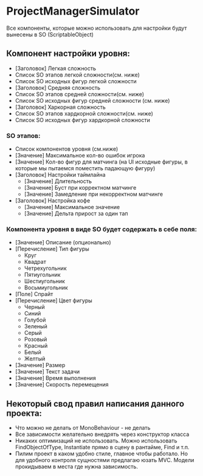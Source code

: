 # ProjectManagerSimulator
Все компоненты, которые можно использовать для настройки будут вынесены в SO (ScriptableObject)

## Компонент настройки уровня:
- [Заголовок] Легкая сложность
- Список SO этапов легкой сложности(см. ниже)
- Список SO исходных фигур легкой сложности
- [Заголовок] Средняя сложность
- Список SO этапов средней сложности(см. ниже)
- Список SO исходных фигур средней сложности (см. ниже)
- [Заголовок] Харкорная сложность
- Список SO этапов хардкорной сложности(см. ниже)
- Список SO исходных фигур хардкорной сложности

### SO этапов:
- Список компонентов уровня (см.ниже)
- [Значение] Максимальное кол-во ошибок игрока
- [Значение] Кол-во фигур для матчинга (на UI исходные фигуры, в которые мы пытаемся поместить падающую фигуру)
- [Заголовок] Настройки таймлайна
    - [Значение] Длительность
    - [Значение] Буст при корректном матчинге
    - [Значение] Замедление при некорректном матчинге
- [Заголовок] Настройка кофе
    - [Значение] Максимальное значение
    - [Значение] Дельта прирост за один тап

### Компонента уровня в виде SO будет содержать в себе поля:
- [Значение] Описание (опционально)
- [Перечисление] Тип фигуры
    - Круг
    - Квадрат
    - Четрехугольник
    - Пятиугольник
    - Шестиугольник
    - Восьмиугольник
- [Поле] Спрайт
- [Перечисление] Цвет фигуры
    - Черный
    - Синий
    - Голубой
    - Зеленый
    - Серый
    - Розовый
    - Красный
    - Белый
    - Желтый
- [Значение] Размер
- [Значение] Текст задачи
- [Значение] Время выполнения
- [Значение] Скорость перемещения

## Некоторый свод правил написания данного проекта:
- Что можно не делать от MonoBehaviour - не делать
- Все зависимости желательно внедрять через конструктор класса
- Никаких оптимизаций не использовать. Можно использовать FindObjectOfType, Instantiate прямо в сцену в рантайме, Find и т.п.
- Пилим проект в каком удобно стиле, главное чтобы работало. Но для удобного контроля сущностями предлагаю юзать MVC. Модели прокидываем в места где нужна зависимость.






